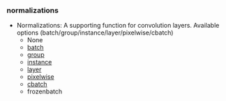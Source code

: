 ### normalizations
* Normalizations: A supporting function for convolution layers. Available options (batch/group/instance/layer/pixelwise/cbatch)
  - None
  - [batch](https://arxiv.org/pdf/1502.03167.pdf)
  - [group](https://arxiv.org/pdf/1803.08494.pdf)
  - [instance](https://arxiv.org/pdf/1607.08022.pdf)
  - [layer](https://arxiv.org/pdf/1607.06450.pdf)
  - [pixelwise](https://arxiv.org/pdf/1710.10196.pdf)
  - [cbatch](https://arxiv.org/pdf/1707.03017.pdf)
  - frozenbatch
